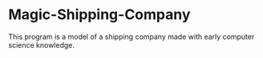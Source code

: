 # Magic-Shipping-Company
This program is a model of a shipping company made with early computer science knowledge.
